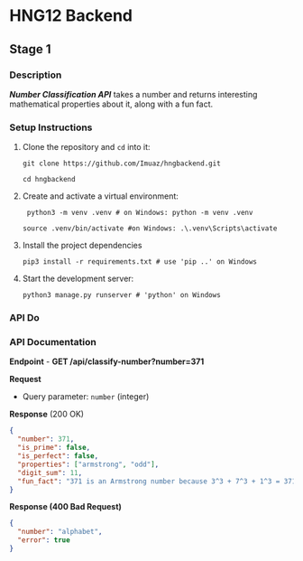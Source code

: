 # HNG12 Backend

## Stage 1

### Description

***Number Classification API*** takes a number and returns interesting mathematical properties about it, along with a fun fact.

### Setup Instructions
1. Clone the repository and `cd` into it:
    ```
    git clone https://github.com/Imuaz/hngbackend.git
    
    cd hngbackend
    ```
2. Create and activate a virtual environment:
    ```
     python3 -m venv .venv # on Windows: python -m venv .venv

    source .venv/bin/activate #on Windows: .\.venv\Scripts\activate
    ```
3. Install the project dependencies
   ```
   pip3 install -r requirements.txt # use 'pip ..' on Windows
   ```

4. Start the development server:
   ```
   python3 manage.py runserver # 'python' on Windows
   ```

### API Do

### API Documentation
**Endpoint**
    - **GET /api/classify-number?number=371**

**Request**
- Query parameter: `number` (integer)

**Response** (200 OK)
```json
{
  "number": 371,
  "is_prime": false,
  "is_perfect": false,
  "properties": ["armstrong", "odd"],
  "digit_sum": 11,
  "fun_fact": "371 is an Armstrong number because 3^3 + 7^3 + 1^3 = 371"
}
```

**Response (400 Bad Request)**
```json
{
  "number": "alphabet",
  "error": true
}
```
